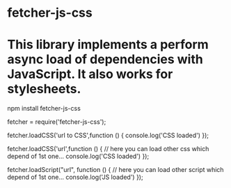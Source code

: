 # fetcher-js-css
This library implements a perform  async load of dependencies with JavaScript. It also works for stylesheets.
======= 
npm install fetcher-js-css

fetcher = require('fetcher-js-css');

fetcher.loadCSS('url to CSS',function () {
            console.log('CSS loaded')
        });
		
fetcher.loadCSS('url',function () {
            // here you can load other css which depend of 1st one...
            console.log('CSS loaded')
        });		
		
fetcher.loadScript("url", function () {
        // here you can load other script which depend of 1st one...
		console.log('JS loaded')
	});		



